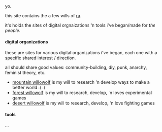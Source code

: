 yo.

this site contains the a few wills of [ra](https://rathewolf.com).

it's holds the sites of digital orgnaizations 'n tools i've began/made for *the people*.

#### digital organizations
these are sites for various digital organizations i've began, each one with a specific shared interest / direction.

all should share good values: community-building, diy, punk, anarchy, feminist theory, etc.

- [mountain willowolf](https://mountain.willowolf.com) is my will to research 'n develop ways to make a better world :) :)
- [forest willowolf](https://forest.willowolf.com) is my will to research, develop, 'n loves experimental games
- [desert willowolf](https://desert.willowolf.com) is my will to research, develop, 'n love fighting games

#### tools
...
